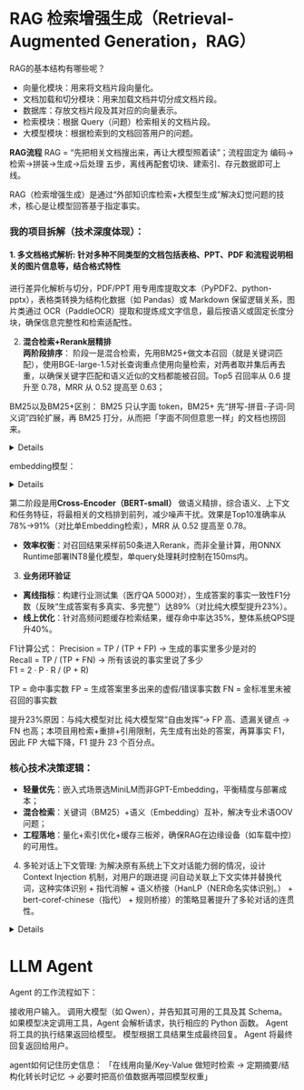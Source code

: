 # RAG 检索增强生成（Retrieval-Augmented Generation，RAG）
RAG的基本结构有哪些呢？
- 向量化模块：用来将文档片段向量化。
- 文档加载和切分模块：用来加载文档并切分成文档片段。
- 数据库：存放文档片段及其对应的向量表示。
- 检索模块：根据 Query（问题）检索相关的文档片段。
- 大模型模块：根据检索到的文档回答用户的问题。

**RAG流程**
RAG = “先把相关文档搜出来，再让大模型照着读”；流程固定为 编码→检索→拼装→生成→后处理 五步，离线再配套切块、建索引、存元数据即可上线。

RAG（检索增强生成）是通过“外部知识库检索+大模型生成”解决幻觉问题的技术，核心是让模型回答基于指定事实。  

### 我的项目拆解（技术深度体现）：  
#### 1. 多文档格式解析: 针对多种不同类型的文档包括表格、PPT、PDF 和流程说明相关的图片信息等，结合格式特性 
进行差异化解析与切分，PDF/PPT 用专用库提取文本（PyPDF2、python-pptx），表格类转换为结构化数据（如 
Pandas）或 Markdown 保留逻辑关系，图片类通过 OCR（PaddleOCR）提取和提炼成文字信息，最后按语义或固定长度分块，确保信息完整性和检索适配性。 


2. **混合检索+Rerank层精排**   
**两阶段排序**：
阶段一是混合检索，先用BM25+做文本召回（就是关键词匹配），使用BGE-large-1.5对长查询重点使用向量检索，对两者取并集后再去重，以确保关键字匹配和语义近似的文档都能被召回。Top5 
召回率从 0.6 提升至 0.78，MRR 从 0.52 提高至 0.63；

BM25以及BM25+区别：
BM25 只认字面 token，BM25+ 先“拼写-拼音-子词-同义词”四轮扩展，再 BM25 打分，从而把「字面不同但意思一样」的文档也捞回来。
<details><summary>Details</summary>
<p>

| 维度      | 经典 BM25    | BM25+                 |
| ------- | ---------- | --------------------- |
| 输入单元    | 精确分词 token | token + 子词 + 拼音 + 同义词 |
| OOV 专业词 | 查无此词 → 0 分 | 拼音/子词仍能命中             |
| 同义表达    | 必须关键词相同    | 同义词词典自动归一             |
| 实现成本    | 零，开箱即用     | 轻量预处理 < 5 ms          |
| 召回效果    | 易漏同义/拼写变体  | 同义/拼写/缩写全覆盖           |

BM25+ 不是改公式，而是给 BM25 前加一层“泛化 token”生成器，让它在关键词通道里就能初步解决同义和 OOV 问题，再与向量路并集互补。

```python
pip install rank-bm25 hanlp jieba pypinyin
import jieba, pypinyin, json, hanlp
from rank_bm25 import BM25Okapi
from pypinyin import lazy_pinyin
from typing import List

# 1. 同义词典（金融示例）
synonym = {
    "信用卡": ["贷记卡", "credit card"],
    "逾期": ["违约", "欠款未还"]
}

# 2. 预处理：子词 + 拼音 + 同义词
def expand(text: str) -> str:
    # 同义词替换
    for k, v in synonym.items():
        for w in v:
            text = text.replace(w, k)
    # 拼音（首字母）
    py = "".join(lazy_pinyin(text, style=pypinyin.FIRST_LETTER))
    # 子词（2-gram）
    tokens = list(jieba.cut(text))
    sub_words = ["".join(tokens[i:i+2]) for i in range(len(tokens)-1)]
    return tokens + sub_words + list(py)   # 三路融合

# 3. 建库（假设已清洗）
docs = ["信用卡逾期后利息如何计算",
        "贷记卡违约金收费标准",
        "信用卡最低还款额说明"]
corpus = [expand(d) for d in docs]
bm25 = BM25Okapi(corpus)

# 4. 查询
query = "credit card 违约利息"
query_tokens = expand(query)
scores = bm25.get_scores(query_tokens)
topk = sorted(enumerate(scores), key=lambda x: x[1], reverse=True)[:5]
print("BM25+ Top5:", [(docs[i], s) for i, s in topk])

``` 

</p>
</details> 


embedding模型：
<details><summary>Details</summary>
<p>

**Embedding层优化**  
- **模型选型**：轻量级通用句向量模型：BERT-base（通用语义）与Sentence-BERT（句向量专项），**多语言MiniLM-L6-v2**（量化后仅80MB），在业务数据集上召回率提升12%（余弦相似度阈值0.75→0.82）。  long-context 模型：BGE-large-1.5、Conan-embedding-v2

- **工程优化**：通过FAISS的IVF_HNSW索引将检索延迟从500ms压至80ms，支持100万级文档库（分块策略：按标点+滑动窗口100字符，重叠20字符避免语义割裂）。  

</p>
</details> 

第二阶段是用**Cross-Encoder（BERT-small）** 做语义精排，综合语义、上下文和任务特征，将最相关的文档排到前列，减少噪声干扰。效果是Top10准确率从78%→91%（对比单Embedding检索），MRR 从 0.52 提高至 0.78。  

- **效率权衡**：对召回结果采样前50条进入Rerank，而非全量计算，用ONNX Runtime部署INT8量化模型，单query处理耗时控制在150ms内。  

3. **业务闭环验证**  
- **离线指标**：构建行业测试集（医疗QA 5000对），生成答案的事实一致性F1分数（反映“生成答案有多真实、多完整”）达89%（对比纯大模型提升23%）。  
- **线上优化**：针对高频问题缓存检索结果，缓存命中率达35%，整体系统QPS提升40%。  

F1计算公式：
Precision = TP / (TP + FP)   → 生成的事实里多少是对的  
Recall    = TP / (TP + FN)   → 所有该说的事实里说了多少  
F1        = 2 · P · R / (P + R)

TP = 命中事实数
FP = 生成答案里多出来的虚假/错误事实数
FN = 金标准里未被召回的事实数

提升23%原因：与纯大模型对比
纯大模型常“自由发挥”→ FP 高、遗漏关键点 → FN 也高；本项目用检索+重排+引用限制，先生成有出处的答案，再算事实 F1，因此 FP 大幅下降，F1 提升 23 个百分点。

### 核心技术决策逻辑：  
- **轻量优先**：嵌入式场景选MiniLM而非GPT-Embedding，平衡精度与部署成本；  
- **混合检索**：关键词（BM25）+语义（Embedding）互补，解决专业术语OOV问题；  
- **工程落地**：量化+索引优化+缓存三板斧，确保RAG在边缘设备（如车载中控）的可用性。  

4. 多轮对话上下文管理: 为解决原有系统上下文对话能力弱的情况，设计 Context Injection 机制，对用户的跟进提 问自动关联上下文实体并替换代词，这种实体识别 + 指代消解 + 语义桥接（HanLP（NER命名实体识别。） + bert-coref-chinese（指代） + 规则桥接）的策略显著提升了多轮对话的连贯性。 

<details><summary>Details</summary>
<p>

```python
#NER
pip install hanlp
import hanlp
hanlp_ner = hanlp.load(hanlp.pretrained.ner.MSRA_NER_BERT_BASE_ZH)
spans = hanlp_ner("我想查下我的信用卡账单")   # [{'text':'信用卡','type':'PROD'}]
中文 13 类实体（人名/机构/产品/金额/日期等），F1≈94%，GPU 下 5 ms。

#指代消解
pip install coref-hoi==1.0   # 已打包模型
from coref_hoi import pipeline
coref = pipeline("zh-coref-bert-base")
clusters = coref("我的信用卡逾期了，它还能用吗？")   # 返回 [[(0,3),(7,8)]]  # 信用卡-它
单句 10 ms；若置信度 < 0.6 自动回退“最近实体”规则，防止误链。

#语义桥接（替换/补全）
纯规则 + 依存检查，不跑模型：

- 用 HanLP 依存句法判断主语/宾语空缺；
- 按「实体池权重 = 出现次数 + 时间衰减」选 Top1 实体；
- 原地字符串替换或句首插入，生成新 query。

``` 

</p>
</details> 

# LLM Agent
Agent 的工作流程如下：

接收用户输入。
调用大模型（如 Qwen），并告知其可用的工具及其 Schema。
如果模型决定调用工具，Agent 会解析请求，执行相应的 Python 函数。
Agent 将工具的执行结果返回给模型。
模型根据工具结果生成最终回复。
Agent 将最终回复返回给用户。

agent如何记住历史信息：
「在线用向量/Key-Value 做短时检索 → 定期摘要/结构化转长时记忆 → 必要时把高价值数据再喂回模型权重」